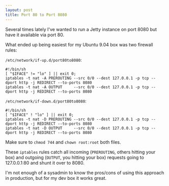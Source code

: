 ```yaml
---
layout: post
title: Port 80 to Port 8080
---
```


Several times lately I've wanted to run a Jetty instance on port 8080 but have it available via port 80.

What ended up being easiest for my Ubuntu 9.04 box was two firewall rules:

`/etc/network/if-up.d/port80to8080`:

    #!/bin/sh
    [ "$IFACE" != "lo" ] || exit 0;
    iptables -t nat -A PREROUTING --src 0/0 --dest 127.0.0.1 -p tcp --dport http -j REDIRECT --to-ports 8080
    iptables -t nat -A OUTPUT     --src 0/0 --dest 127.0.0.1 -p tcp --dport http -j REDIRECT --to-ports 8080

`/etc/network/if-down.d/port80to8080`:

    #!/bin/sh
    [ "$IFACE" ! "lo" ] || exit 0;
    iptables -t nat -D PREROUTING --src 0/0 --dest 127.0.0.1 -p tcp --dport http -j REDIRECT --to-ports 8080
    iptables -t nat -D OUTPUT     --src 0/0 --dest 127.0.0.1 -p tcp --dport http -j REDIRECT --to-ports 8080

Make sure to `chmod 744` and `chown root:root` both files.

These `iptables` rules catch all incoming (`PREROUTING`, others hitting your box) and outgoing (`OUTPUT`, you hitting your box) requests going to 127.0.0.1:80 and shunt it over to 8080.

I'm not enough of a sysadmin to know the pros/cons of using this approach in production, but for my dev box it works great.

